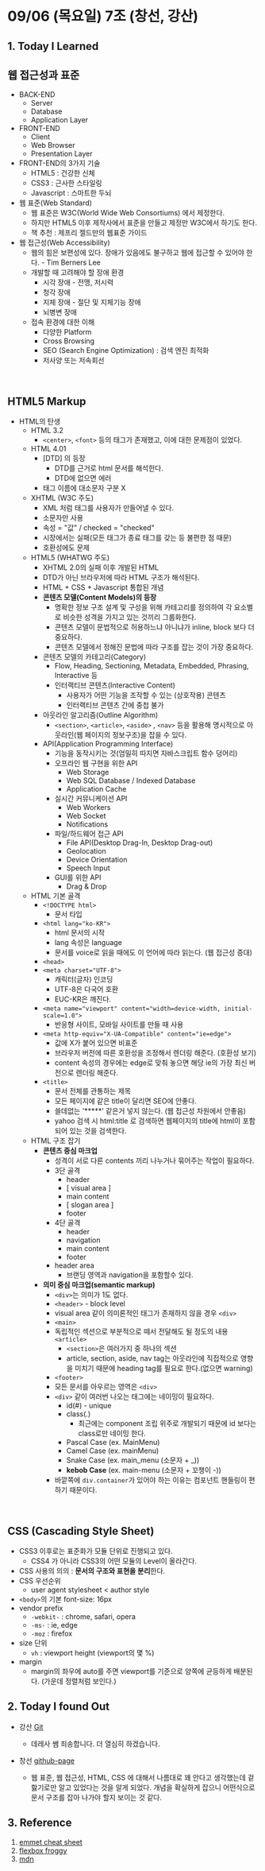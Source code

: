# 09/06 (목요일) 7조 (창선, 강산)

## 1. Today I Learned

## 웹 접근성과 표준

- BACK-END 
  - Server
  - Database
  - Application Layer
- FRONT-END
  - Client
  - Web Browser
  - Presentation Layer
- FRONT-END의 3가지 기술
  - HTML5 : 건강한 신체
  - CSS3 : 근사한 스타일링
  - Javascript : 스마트한 두뇌
- 웹 표준(Web Standard)
  - 웹 표준은 W3C(World Wide Web Consortiums) 에서 제정한다.
  - 하지만 HTML5 이후 제작사에서 표준을 만들고 제정만 W3C에서 하기도 한다.
  - 책 추천 : 제프리 젤드만의 웹표준 가이드
- 웹 접근성(Web Accessibility)
  - 웹의 힘은 보편성에 있다. 장애가 있음에도 불구하고 웹에 접근할 수 있어야 한다. - Tim Berners Lee
  - 개발할 때 고려해야 할 장애 환경
    - 시각 장애 - 전맹, 저시력
    - 청각 장애
    - 지체 장애 - 절단 및 지체기능 장애
    - 뇌병변 장애
  - 접속 환경에 대한 이해
    - 다양한 Platform
    - Cross Browsing
    - SEO (Search Engine Optimization) : 검색 엔진 최적화
    - 저사양 또는 저속회선

<br/>

## HTML5 Markup

- HTML의 탄생
  - HTML 3.2
    - `<center>`, `<font>` 등의 태그가 존재했고, 이에 대한 문제점이 있었다.
  - HTML 4.01
    - [DTD] 의 등장
      - DTD를 근거로 html 문서를 해석한다.
      - DTD에 없으면 에러
    - 태그 이름에 대소문자 구분 X
  - XHTML (W3C 주도)
    - XML 처럼 태그를 사용자가 만들어낼 수 있다.
    - 소문자만 사용
    - 속성 = "값" / checked = "checked"
    - 시장에서는 실패(모든 태그가 종료 태그를 갖는 등 불편한 점 때문)
    - 호환성에도 문제
  - HTML5 (WHATWG 주도)
    - XHTML 2.0의 실패 이후 개발된 HTML
    - DTD가 아닌 브라우저에 따라 HTML 구조가 해석된다.
    - HTML + CSS + Javascript 통합된 개념
    - **콘텐츠 모델(Content Models)의 등장**
      - 명확한 정보 구조 설계 및 구성을 위해 카테고리를 정의하여 각 요소별로 비슷한 성격을 가지고 있는 것끼리 그룹화한다.
      - 콘텐츠 모델이 문법적으로 허용하느냐 아니냐가 inline, block 보다 더 중요하다.
      - 콘텐츠 모델에서 정해진 문법에 따라 구조를 잡는 것이 가장 중요하다.
    - 콘텐츠 모델의 카테고리(Category)
      - Flow, Heading, Sectioning, Metadata, Embedded, Phrasing, Interactive 등
      - 인터랙티브 콘텐츠(Interactive Content)
        - 사용자가 어떤 기능을 조작할 수 있는 (상호작용) 콘텐츠
        - 인터랙티브 콘텐츠 간에 중첩 불가
    - 아웃라인 알고리즘(Outline Algorithm)
      - `<section>`, `<article>`, `<aside>` , `<nav>` 등을 활용해 명시적으로 아웃라인(웹 페이지의 정보구조)을 잡을 수 있다.
    - API(Application Programming Interface)
      - 기능을 동작시키는 것(엄밀히 따지면 자바스크립트 함수 덩어리)
      - 오프라인 웹 구현을 위한 API
        - Web Storage
        - Web SQL Database / Indexed Database
        - Application Cache
      - 실시간 커뮤니케이션 API
        - Web Workers
        - Web Socket
        - Notifications
      - 파일/하드웨어 접근 API
        - File API(Desktop Drag-In, Desktop Drag-out)
        - Geolocation
        - Device Orientation
        - Speech Input
      - GUI를 위한 API
        - Drag & Drop
  - HTML 기본 골격
    - `<!DOCTYPE html>`
      - 문서 타입
    - `<html lang="ko-KR">`
      - html 문서의 시작
      - lang 속성은 language
      - 문서를 voice로 읽을 때에도 이 언어에 따라 읽는다. (웹 접근성 증대)
    - `<head>`
    - `<meta charset="UTF-8">`
      - 캐릭터(글자) 인코딩
      - UTF-8은 다국어 호환
      - EUC-KR은 깨진다.
    - `<meta name="viewport" content="width=device-width, initial-scale=1.0">`
      - 반응형 사이트, 모바일 사이트를 만들 때 사용
    - `<meta http-equiv="X-UA-Compatible" content="ie=edge">`
      - 값에 X가 붙어 있으면 비표준
      - 브라우저 버전에 따른 호환성을 조정해서 렌더링 해준다. (호환성 보기)
      - content 속성의 경우에는 edge로 맞춰 놓으면 해당 ie의 가장 최신 버전으로 렌더링 해준다.
    - `<title>`
      - 문서 전체를 관통하는 제목
      - 모든 페이지에 같은 title이 달리면 SEO에 안좋다.
      - 쓸데없는 '*****' 같은거 넣지 않는다. (웹 접근성 차원에서 안좋음)
      - yahoo 검색 시 html:title 로 검색하면 웹페이지의 title에 html이 포함되어 있는 것을 검색한다.
  - HTML 구조 잡기
    - **콘텐츠 중심 마크업**
      - 성격이 서로 다른 contents 끼리 나누거나 묶어주는 작업이 필요하다.
      - 3단 골격
        - header
        - [ visual area ]
        - main content
        - [ slogan area ]
        - footer
      - 4단 골격
        - header
        - navigation
        - main content
        - footer
      - header area
        - 브랜딩 영역과 navigation을 포함할수 있다.
    - **의미 중심 마크업(semantic markup)**
      - `<div>`는 의미가 1도 없다.
      - `<header>` - block level
      - visual area 같이 의미론적인 태그가 존재하지 않을 경우 `<div>`
      - `<main>`
      - 독립적인 섹션으로 부분적으로 떼서 전달해도 될 정도의 내용 `<article>`
        - `<section>`은 여러가지 중 하나의 섹션
        - article, section, aside, nav tag는 아웃라인에 직접적으로 영향을 미치기 때문에 heading tag를 필요로 한다.(없으면 warning)
      - `<footer>`
      - 모든 문서를 아우르는 영역은 `<div>`
      - `<div>` 같이 여러번 나오는 태그에는 네이밍이 필요하다.
        - id(#) - unique
        - class(.)
          - 최근에는 component 조립 위주로 개발되기 때문에 id 보다는 class로만 네이밍 한다.
        - Pascal Case (ex. MainMenu)
        - Camel Case (ex. mainMenu)
        - Snake Case (ex. main_menu (소문자 + _))
        - **kebob Case** (ex. main-menu (소문자 + 꼬챙이 -))
      - 바깥쪽에 `div.container`가 있어야 하는 이유는 컴포넌트 핸들링이 편하기 때문이다.

<br/>

## CSS (Cascading Style Sheet)

- CSS3 이후로는 표준화가 모듈 단위로 진행되고 있다.
  - CSS4 가 아니라 CSS3의 어떤 모듈의 Level이 올라간다.
- CSS 사용의 의의 : **문서의 구조와 표현을 분리**한다.
- CSS 우선순위
  - user agent stylesheet < author style
- `<body>`의 기본 font-size: 16px
- vendor prefix
  - `-webkit-` : chrome, safari, opera
  - `-ms-` : ie, edge
  - `-moz` : firefox
- size 단위
  - `vh` : viewport height (viewport의 몇 %)
- margin
  - margin의 좌우에 auto를 주면 viewport를 기준으로 양쪽에 균등하게 배분된다. (가운데 정렬처럼 보인다.)


## 2. Today I found Out

- 강산 [Git](https://github.com/hellomac87/fds11-html)
  - 데레사 쌤 죄송합니다. 더 열심히 하겠습니다.

- 창선 [github-page](https://shiincs.github.io/day-04/)

  - 웹 표준, 웹 접근성, HTML, CSS 에 대해서 나름대로 꽤 안다고 생각했는데 겉핧기로만 알고 있었다는 것을 알게 되었다. 개념을 확실하게 잡으니 어떤식으로 문서 구조를 잡아 나가야 할지 보이는 것 같다.


## 3. Reference 

1. [emmet cheat sheet](https://docs.emmet.io/cheat-sheet/)
1. [flexbox froggy](https://flexboxfroggy.com/#ko)
1. [mdn](https://developer.mozilla.org/ko/)
